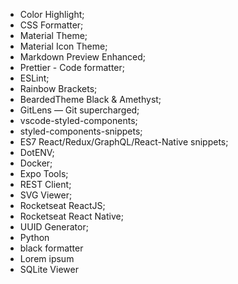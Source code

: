 - Color Highlight;
- CSS Formatter;
- Material Theme;
- Material Icon Theme;
- Markdown Preview Enhanced;
- Prettier - Code formatter;
- ESLint;
- Rainbow Brackets;
- BeardedTheme Black & Amethyst;
- GitLens — Git supercharged;
- vscode-styled-components;
- styled-components-snippets;
- ES7 React/Redux/GraphQL/React-Native snippets;
- DotENV;
- Docker;
- Expo Tools;
- REST Client;
- SVG Viewer;
- Rocketseat ReactJS;
- Rocketseat React Native;
- UUID Generator;
- Python
- black formatter
- Lorem ipsum
- SQLite Viewer
